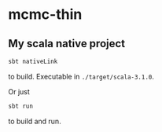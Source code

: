 # mcmc-thin

## My scala native project

```scala
sbt nativeLink
```
to build. Executable in `./target/scala-3.1.0`.

Or just
```scala
sbt run
```
to build and run.

